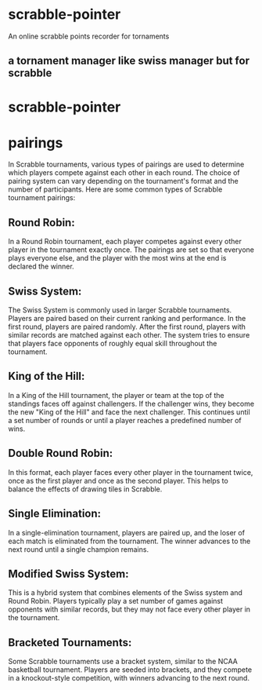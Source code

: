 # scrabble-pointer

An online scrabble points recorder for tornaments

## a tornament manager like swiss manager but for scrabble

# scrabble-pointer


# pairings
In Scrabble tournaments, various types of pairings are used to determine which players compete against each other in each round. The choice of pairing system can vary depending on the tournament's format and the number of participants. Here are some common types of Scrabble tournament pairings:

## Round Robin:
 In a Round Robin tournament, each player competes against every other player in the tournament exactly once. The pairings are set so that everyone plays everyone else, and the player with the most wins at the end is declared the winner.

## Swiss System: 
The Swiss System is commonly used in larger Scrabble tournaments. Players are paired based on their current ranking and performance. In the first round, players are paired randomly. After the first round, players with similar records are matched against each other. The system tries to ensure that players face opponents of roughly equal skill throughout the tournament.

## King of the Hill:
 In a King of the Hill tournament, the player or team at the top of the standings faces off against challengers. If the challenger wins, they become the new "King of the Hill" and face the next challenger. This continues until a set number of rounds or until a player reaches a predefined number of wins.

## Double Round Robin:
 In this format, each player faces every other player in the tournament twice, once as the first player and once as the second player. This helps to balance the effects of drawing tiles in Scrabble.

## Single Elimination: 
In a single-elimination tournament, players are paired up, and the loser of each match is eliminated from the tournament. The winner advances to the next round until a single champion remains.

## Modified Swiss System:
 This is a hybrid system that combines elements of the Swiss system and Round Robin. Players typically play a set number of games against opponents with similar records, but they may not face every other player in the tournament.

## Bracketed Tournaments: 
Some Scrabble tournaments use a bracket system, similar to the NCAA basketball tournament. Players are seeded into brackets, and they compete in a knockout-style competition, with winners advancing to the next round.

